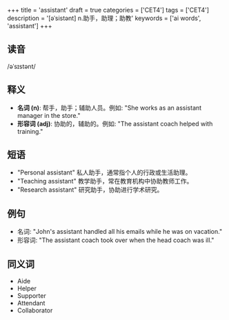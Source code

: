 +++
title = 'assistant'
draft = true
categories = ['CET4']
tags = ['CET4']
description = '[əˈsistənt] n.助手，助理；助教'
keywords = ['ai words', 'assistant']
+++

## 读音
/əˈsɪstənt/

## 释义
- **名词 (n)**: 帮手，助手；辅助人员。例如: "She works as an assistant manager in the store."
- **形容词 (adj)**: 协助的，辅助的。例如: "The assistant coach helped with training."

## 短语
- "Personal assistant" 私人助手，通常指个人的行政或生活助理。
- "Teaching assistant" 教学助手，常在教育机构中协助教师工作。
- "Research assistant" 研究助手，协助进行学术研究。

## 例句
- 名词: "John's assistant handled all his emails while he was on vacation."
- 形容词: "The assistant coach took over when the head coach was ill."

## 同义词
- Aide
- Helper
- Supporter
- Attendant
- Collaborator
